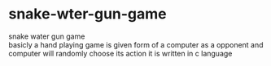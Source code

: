 # snake-wter-gun-game
 snake water gun game    
basicly a hand playing game is given form of a computer as a opponent and computer will randomly choose its action
it is written in c language
